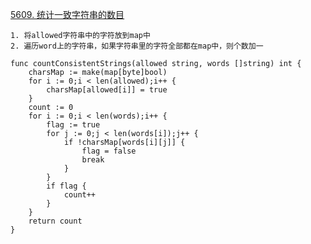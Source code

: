 [5609. 统计一致字符串的数目](https://leetcode-cn.com/problems/count-the-number-of-consistent-strings/)
```golang
1. 将allowed字符串中的字符放到map中
2. 遍历word上的字符串，如果字符串里的字符全部都在map中，则个数加一

func countConsistentStrings(allowed string, words []string) int {
    charsMap := make(map[byte]bool)
    for i := 0;i < len(allowed);i++ {
        charsMap[allowed[i]] = true
    }
    count := 0
    for i := 0;i < len(words);i++ {
        flag := true
        for j := 0;j < len(words[i]);j++ {
            if !charsMap[words[i][j]] {
                flag = false
                break
            }
        }
        if flag {
            count++
        }
    }
    return count
}
```
